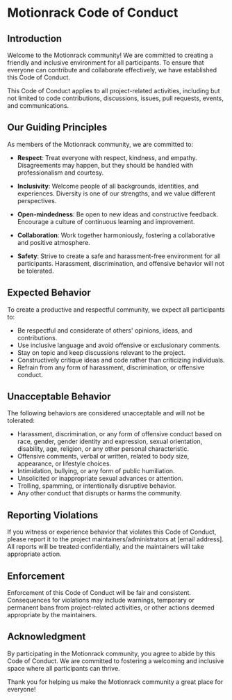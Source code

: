 # Motionrack Code of Conduct

## Introduction

Welcome to the Motionrack community! We are committed to creating a friendly and inclusive environment for all participants. To ensure that everyone can contribute and collaborate effectively, we have established this Code of Conduct.

This Code of Conduct applies to all project-related activities, including but not limited to code contributions, discussions, issues, pull requests, events, and communications.

## Our Guiding Principles

As members of the Motionrack community, we are committed to:

- **Respect**: Treat everyone with respect, kindness, and empathy. Disagreements may happen, but they should be handled with professionalism and courtesy.

- **Inclusivity**: Welcome people of all backgrounds, identities, and experiences. Diversity is one of our strengths, and we value different perspectives.

- **Open-mindedness**: Be open to new ideas and constructive feedback. Encourage a culture of continuous learning and improvement.

- **Collaboration**: Work together harmoniously, fostering a collaborative and positive atmosphere.

- **Safety**: Strive to create a safe and harassment-free environment for all participants. Harassment, discrimination, and offensive behavior will not be tolerated.

## Expected Behavior

To create a productive and respectful community, we expect all participants to:

- Be respectful and considerate of others' opinions, ideas, and contributions.
- Use inclusive language and avoid offensive or exclusionary comments.
- Stay on topic and keep discussions relevant to the project.
- Constructively critique ideas and code rather than criticizing individuals.
- Refrain from any form of harassment, discrimination, or offensive conduct.

## Unacceptable Behavior

The following behaviors are considered unacceptable and will not be tolerated:

- Harassment, discrimination, or any form of offensive conduct based on race, gender, gender identity and expression, sexual orientation, disability, age, religion, or any other personal characteristic.
- Offensive comments, verbal or written, related to body size, appearance, or lifestyle choices.
- Intimidation, bullying, or any form of public humiliation.
- Unsolicited or inappropriate sexual advances or attention.
- Trolling, spamming, or intentionally disruptive behavior.
- Any other conduct that disrupts or harms the community.

## Reporting Violations

If you witness or experience behavior that violates this Code of Conduct, please report it to the project maintainers/administrators at [email address]. All reports will be treated confidentially, and the maintainers will take appropriate action.

## Enforcement

Enforcement of this Code of Conduct will be fair and consistent. Consequences for violations may include warnings, temporary or permanent bans from project-related activities, or other actions deemed appropriate by the maintainers.

## Acknowledgment

By participating in the Motionrack community, you agree to abide by this Code of Conduct. We are committed to fostering a welcoming and inclusive space where all participants can thrive.

Thank you for helping us make the Motionrack community a great place for everyone!
